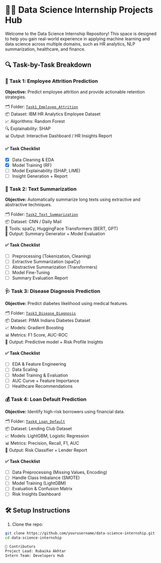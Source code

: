 # 👩‍💻 Data Science Internship Projects Hub

Welcome to the Data Science Internship Repository! This space is designed to help you gain real-world experience in applying machine learning and data science across multiple domains, such as HR analytics, NLP summarization, healthcare, and finance.

## 🔍 Task-by-Task Breakdown

### 🧠 Task 1: Employee Attrition Prediction
**Objective:** Predict employee attrition and provide actionable retention strategies.

🗂 Folder: [`Task1_Employee_Attrition`](./Task1_Employee_Attrition)  
📦 Dataset: IBM HR Analytics Employee Dataset  
📈 Algorithms: Random Forest  
🔍 Explainability: SHAP  
📊 Output: Interactive Dashboard / HR Insights Report

#### ✅ Task Checklist
- [x] Data Cleaning & EDA
- [x] Model Training (RF)
- [ ] Model Explainability (SHAP, LIME)
- [ ] Insight Generation + Report

### 📰 Task 2: Text Summarization
**Objective:** Automatically summarize long texts using extractive and abstractive techniques.

🗂 Folder: [`Task2_Text_Summarization`](./Task2_Text_Summarization)  
📦 Dataset: CNN / Daily Mail  
🧰 Tools: spaCy, HuggingFace Transformers (BERT, GPT)  
📝 Output: Summary Generator + Model Evaluation

#### ✅ Task Checklist
- [ ] Preprocessing (Tokenization, Cleaning)
- [ ] Extractive Summarization (spaCy)
- [ ] Abstractive Summarization (Transformers)
- [ ] Model Fine-Tuning
- [ ] Summary Evaluation Report

### 🩺 Task 3: Disease Diagnosis Prediction
**Objective:** Predict diabetes likelihood using medical features.

🗂 Folder: [`Task3_Disease_Diagnosis`](./Task3_Disease_Diagnosis)  
📦 Dataset: PIMA Indians Diabetes Dataset  
📈 Models: Gradient Boosting  
📊 Metrics: F1 Score, AUC-ROC  
🧠 Output: Predictive model + Risk Profile Insights

#### ✅ Task Checklist
- [ ] EDA & Feature Engineering
- [ ] Data Scaling
- [ ] Model Training & Evaluation
- [ ] AUC Curve + Feature Importance
- [ ] Healthcare Recommendations

### 💰 Task 4: Loan Default Prediction
**Objective:** Identify high-risk borrowers using financial data.

🗂 Folder: [`Task4_Loan_Default`](./Task4_Loan_Default)  
📦 Dataset: Lending Club Dataset  
📈 Models: LightGBM, Logistic Regression  
📊 Metrics: Precision, Recall, F1, AUC  
📄 Output: Risk Classifier + Lender Report

#### ✅ Task Checklist
- [ ] Data Preprocessing (Missing Values, Encoding)
- [ ] Handle Class Imbalance (SMOTE)
- [ ] Model Training (LightGBM)
- [ ] Evaluation & Confusion Matrix
- [ ] Risk Insights Dashboard

## 🛠️ Setup Instructions

1. Clone the repo:
```bash
git clone https://github.com/yourusername/data-science-internship.git
cd data-science-internship

👥 Contributors
Project Lead: Rubaika Akhtar
Intern Team: Developers Hub
